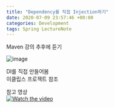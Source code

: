 ```yaml
---
title: "Dependency를 직접 Injection하기"
date: 2020-07-09 23:57:46 +00:00
categories: Development
tags: Spring LectureNote
---
```


Maven 강의 추후에 듣기


![image](https://user-images.githubusercontent.com/24868649/87056554-c3639400-c240-11ea-91f9-959e43b4367b.png)


DI를 직접 만들어봄  
이클립스 프로젝트 참조


참고 영상  
[![Watch the video](https://img.youtube.com/vi/gtqctgfywn4/hqdefault.jpg)](https://youtu.be/gtqctgfywn4)

